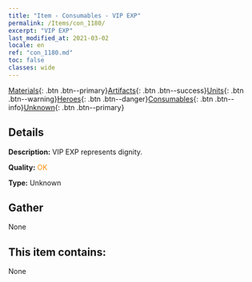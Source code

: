 ```yaml
---
title: "Item - Consumables - VIP EXP"
permalink: /Items/con_1180/
excerpt: "VIP EXP"
last_modified_at: 2021-03-02
locale: en
ref: "con_1180.md"
toc: false
classes: wide
---
```

 [Materials](/Items/){: .btn .btn--primary}[Artifacts](/Items/Artifacts/){: .btn .btn--success}[Units](/Items/Units/){: .btn .btn--warning}[Heroes](/Items/Heroes/){: .btn .btn--danger}[Consumables](/Items/Consumables/){: .btn .btn--info}[Unknown](/Items/Unknown/){: .btn .btn--primary}

## Details
 **Description:** VIP EXP represents dignity.

 **Quality:** <span style="color: #FF8C00">OK</span>

 **Type:** Unknown

## Gather

  None

## This item contains:

  None

